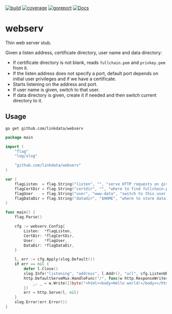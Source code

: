 [![build](https://github.com/linkdata/webserv/actions/workflows/go.yml/badge.svg)](https://github.com/linkdata/webserv/actions/workflows/go.yml)
[![coverage](https://coveralls.io/repos/github/linkdata/webserv/badge.svg?branch=main)](https://coveralls.io/github/linkdata/webserv?branch=main)
[![goreport](https://goreportcard.com/badge/github.com/linkdata/webserv)](https://goreportcard.com/report/github.com/linkdata/webserv)
[![Docs](https://godoc.org/github.com/linkdata/webserv?status.svg)](https://godoc.org/github.com/linkdata/webserv)

# webserv

Thin web server stub.

Given a listen address, certificate directory, user name and data directory:

* If certificate directory is not blank, reads `fullchain.pem` and `privkey.pem` from it.
* If the listen address does not specify a port, default port depends on initial user privileges and if we have a certificate.
* Starts listening on the address and port.
* If user name is given, switch to that user.
* If data directory is given, create it if needed and then switch current directory to it.


## Usage

`go get github.com/linkdata/webserv`

```go
package main

import (
	"flag"
	"log/slog"

	"github.com/linkdata/webserv"
)

var (
	flagListen  = flag.String("listen", "", "serve HTTP requests on given [address][:port]")
	flagCertDir = flag.String("certdir", "", "where to find fullchain.pem and privkey.pem")
	flagUser    = flag.String("user", "www-data", "switch to this user after startup (*nix only)")
	flagDataDir = flag.String("datadir", "$HOME", "where to store data files after startup")
)

func main() {
	flag.Parse()

	cfg := webserv.Config{
		Listen:  *flagListen,
		CertDir: *flagCertDir,
		User:    *flagUser,
		DataDir: *flagDataDir,
	}

	l, err := cfg.Apply(slog.Default())
	if err == nil {
		defer l.Close()
		slog.Info("listening", "address", l.Addr(), "url", cfg.ListenURL)
		http.DefaultServeMux.HandleFunc("/", func(w http.ResponseWriter, r *http.Request) {
			_, _ = w.Write([]byte("<html><body>Hello world!</body></html>"))
		})
		err = http.Serve(l, nil)
	}
	slog.Error(err.Error())
}
```